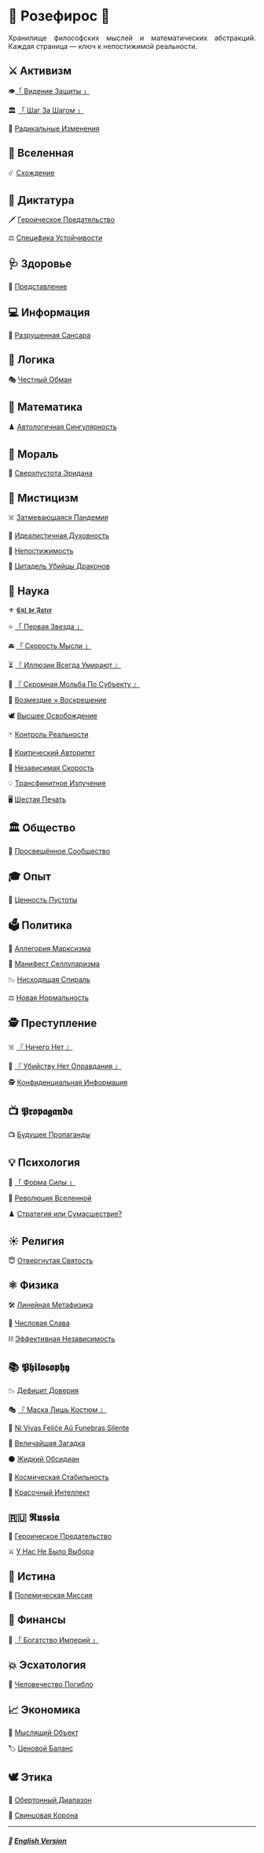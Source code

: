 # 🌹 Розефирос 🌹
<p align="justify">Хранилище философских мыслей и математических абстракций. Каждая страница — ключ к непостижимой реальности.</p>

## ⚔️ Активизм
👁️[「 Видение Защиты 」](vision_of_defence-2.md)

🏛️ [「 Шаг За Шагом 」](step_by_step-2.md)

🦸 [Радикальные Изменения](true_heroism-2.md)
## 🌌 Вселенная
☄️ [Схождение](convergence-2.md)
## 👑 Диктатура
🗡️ [Героическое Предательство](heroic_betrayal-2.md)

⚖️ [Специфика Устойчивости](specificity-stability-2.md)
## 🩺 Здоровье
🥀 [Представление](introduction-2.md)
## 💻 Информация
🔱 [Разрушенная Сансара](samsara-2.md)
## 🦉 Логика
🎭 [Честный Обман](deception-2.md)
## 📐 Математика
♟️ [Автологичная Сингулярность](autologous-2.md)
## 🙏 Мораль
🌌 [Сверхпустота Эридана](general/morality/faith/eridanus_supervoid/russian.md)
## 🔮 Мистицизм
☠️ [Затмевающаяся Пандемия](redplague-2.md)

🔮 [Идеалистичная Духовность](mirage-2.md)

🔮 [Непостижимость](incomprehensibility-2.md)

🐉 [Цитадель Убийцы Драконов](dragon_citadel-2.md)
## 🔬 Наука
⚜️ [𝕮𝖚𝖑 𝖉𝖊 𝕱𝖆𝖗𝖈𝖊](cul_de_farce-2.md)

⭐ [「 Первая Звезда 」](first_star-2.md)

🚘️ [「 Скорость Мысли 」](speed_of_thought-2.md)

⏳ [『 Иллюзии Всегда Умирают 』](illusions-2.md)

🙏 [『 Скромная Мольба По Субъекту 』](humble-2.md)

🧙 [Возмездие × Воскрешение](coronzon-2.md)

🕊️ [Высшее Освобождение](liberation-2.md)

🃏 [Контроль Реальности](reality_control-2.md)

📖 [Критический Авторитет](criticism-2.md)

🏃 [Независимая Скорость](acceleration-2.md)

💡 [Трансфинитное Излучение](radiation-2.md)

🖥️ [Шестая Печать](sixth_seal-2.md)
## 🏛️ Общество
🌾 [Просвещённое Сообщество](communalism-2.md)
## 🎓 Опыт
🌃 [Ценность Пустоты](general/experience/experience/the_value_of_emptiness/russian.md)
## 🗳️ Политика
🧙 [Аллегория Марксизма](harry_potter-2.md)

🦠 [Манифест Селлуларизма](cellularism-2.md)

📉 [Нисходящая Спираль](downward_spiral-2.md)

⚖️ [Новая Нормальность](normal-2.md) 
## 🕵️ Преступление
☠️ [『 Ничего Нет 』](there_is_nothing-2.md)

🔪 [『 Убийству Нет Оправдания 』](murder-2.md)

🕵️ [Конфиденциальная Информация](confidential-2.md)

## 📺 𝕻𝖗𝖔𝖕𝖆𝖌𝖆𝖓𝖉𝖆
📺 [Будущее Пропаганды](general/propaganda/propaganda/the_future_of_propaganda/russian.md)

## 💡 Психология
👊 [「 Форма Силы 」](shape_of_force-2.md)

🌌 [Революция Вселенной](universal_revolution-2.md)

♟️ [Стратегия или Сумасшествие?](illuminati-2.md)
## ☀️ Религия
😇 [Отвергнутая Святость](holiness-2.md)
## ⚛️ Физика
🛠️ [Линейная Метафизика](linearity-2.md)

🧮 [Числовая Слава](numericalglory-2.md)

⛓️ [Эффективная Независимость](independence-2.md)
## 📚 𝕻𝖍𝖎𝖑𝖔𝖘𝖔𝖕𝖍𝖞
📉 [Дефицит Доверия](general/philosophy/political_science/trust_deficit/russian.md)

🎭 [『 Маска Лишь Костюм 』](costume-2.md)

👥 [Ni Vivas Feliĉe Aŭ Funebras Silente](felice-2.md)

👻 [Величайшая Загадка](greatest_riddle-2.md)

⚫️ [Жидкий Обсидиан](obsidian-2.md)

🌌 [Космическая Стабильность](stability-2.md)

🎨 [Красочный Интеллект](colorful-2.md)
## 🇷🇺 𝕽𝖚𝖘𝖘𝖎𝖆
🌹 [Героическое Предательство](general/russia/vladimir_lenin/heroic_betrayal/russian.md)

⚔️ [У Нас Не Было Выбора](general/russia/joseph_stalin/we_had_no_choice/russian.md)
## 🧿 Истина
💬 [Полемическая Миссия](general/truth/truth/polemical_mission/russian.md)
## 💸 Финансы
👑 [「 Богатство Империй 」](wealth_of_empires-2.md)
## 💥 Эсхатология
🥀 [Человечество Погибло](perished_humanity-2.md)
## 📈 Экономика
🧠 [Мыслящий Объект](thinking_object-2.md)

🏷️ [Ценовой Баланс](price_balance-2.md)
## 🕊️ Этика
🏬 [Обертонный Диапазон](overtone_range-2.md)

👑 [Свинцовая Корона](leadcrown-2.md)

***

##### 🗽 [English Version](index.md)
